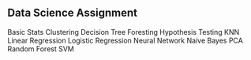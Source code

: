 ## Data Science Assignment 
Basic Stats 
Clustering 
Decision Tree 
Foresting 
Hypothesis Testing 
KNN 
Linear Regression 
Logistic Regression 
Neural Network 
Naive Bayes
PCA 
Random Forest 
SVM
